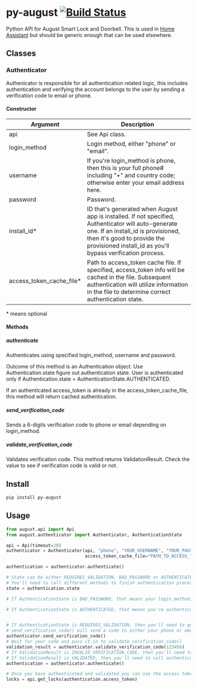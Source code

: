 # py-august [![Build Status](https://travis-ci.org/snjoetw/py-august.svg?branch=master)](https://travis-ci.org/snjoetw/py-august)
Python API for August Smart Lock and Doorbell. This is used in [Home Assistant](https://home-assistant.io) but should be generic enough that can be used elsewhere.

## Classes
### Authenticator

Authenicator is responsible for all authentication related logic, this includes authentication and verifying the account belongs to the user by sending a verification code to email or phone.

#### Constructor

| Argument                 | Description                    |
| ------------------------ | ------------------------------ |
| api                      | See Api class.                  |
| login_method             | Login method, either "phone" or "email".            |
| username                 | If you're login_method is phone, then this is your full phone# including "+" and country code; otherwise enter your email address here. |
| password                 | Password.      |
| install_id*              | ID that's generated when August app is installed. If not specified, Authenticator will auto-generate one. If an install_id is provisioned, then it's good to provide the provisioned install_id as you'll bypass verification process. |
| access_token_cache_file* | Path to access_token cache file. If specified, access_token info will be cached in the file. Subsequent authentication will utilize information in the file to determine correct authentication state.|

\* means optional

#### Methods

##### authenticate

Authenticates using specified login_method, username and password. 

Outcome of this method is an Authentication object. Use Authentication.state figure out authentication state. User is authenticated only if Authentication.state = AuthenticationState.AUTHENTICATED.

If an authenticated access_token is already in the access_token_cache_file, this method will return cached authentication.


##### send_verification_code

Sends a 6-digits verification code to phone or email depending on login_method.

##### validate_verification_code

Validates verification code. This method returns ValidationResult. Check the value to see if verification code is valid or not.


## Install

```bash
pip install py-august
```


## Usage
```python
from august.api import Api 
from august.authenticator import Authenticator, AuthenticationState

api = Api(timeout=20)
authenticator = Authenticator(api, "phone", "YOUR_USERNAME", "YOUR_PASSWORD",
                              access_token_cache_file="PATH_TO_ACCESS_TOKEN_CACHE_FILE")

authentication = authenticator.authenticate()

# State can be either REQUIRES_VALIDATION, BAD_PASSWORD or AUTHENTICATED
# You'll need to call different methods to finish authentication process, see below
state = authentication.state

# If AuthenticationState is BAD_PASSWORD, that means your login_method, username and password do not match

# If AuthenticationState is AUTHENTICATED, that means you're authenticated already. If you specify "access_token_cache_file", the authentication is cached in a file. Everytime you try to authenticate again, it'll read from that file and if you're authenticated already, Authenticator won't call August again as you have a valid access_token


# If AuthenticationState is REQUIRES_VALIDATION, then you'll need to go through verification process
# send_verification_code() will send a code to either your phone or email depending on login_method
authenticator.send_verification_code()
# Wait for your code and pass it in to validate_verification_code()
validation_result = authenticator.validate_verification_code(123456)
# If ValidationResult is INVALID_VERIFICATION_CODE, then you'll need to either enter correct one or resend by calling send_verification_code() again
# If ValidationResult is VALIDATED, then you'll need to call authenticate() again to finish authentication process
authentication = authenticator.authenticate()

# Once you have authenticated and validated you can use the access token to make API calls
locks = api.get_locks(authentication.access_token)

